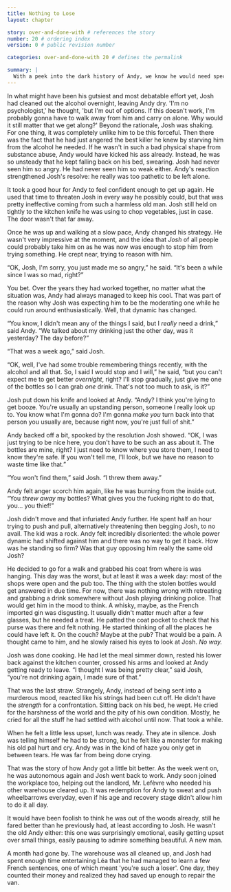 ```yaml
---
title: Nothing to Lose
layout: chapter

story: over-and-done-with # references the story
number: 20 # ordering index
version: 0 # public revision number

categories: over-and-done-with 20 # defines the permalink

summary: |
  With a peek into the dark history of Andy, we know he would need special attention to even start addressing his issues. Josh seems to have a plan, though.
---
```

In what might have been his gutsiest and most debatable effort yet, Josh had cleaned out the alcohol overnight, leaving Andy dry. 'I'm no psychologist,' he thought, 'but I'm out of options. If this doesn't work, I'm probably gonna have to walk away from him and carry on alone. Why would it still matter that we get along?' Beyond the rationale, Josh was shaking. For one thing, it was completely unlike him to be this forceful. Then there was the fact that he had just angered the best killer he knew by starving him from the alcohol he needed. If he wasn't in such a bad physical shape from substance abuse, Andy would have kicked his ass already. Instead, he was so unsteady that he kept falling back on his bed, swearing. Josh had never seen him so angry. He had never seen him so weak either. Andy's reaction strengthened Josh's resolve: he really was too pathetic to be left alone.

It took a good hour for Andy to feel confident enough to get up again. He used that time to threaten Josh in every way he possibly could, but that was pretty ineffective coming from such a harmless old man. Josh still held on tightly to the kitchen knife he was using to chop vegetables, just in case. The door wasn't that far away.

Once he was up and walking at a slow pace, Andy changed his strategy. He wasn't very impressive at the moment, and the idea that *Josh* of all people could probably take him on as he was now was enough to stop him from trying something. He crept near, trying to reason with him.

“OK, Josh, I'm sorry, you just made me so angry,” he said. “It's been a while since I was so mad, right?”

You bet. Over the years they had worked together, no matter what the situation was, Andy had always managed to keep his cool. That was part of the reason why Josh was expecting him to be the moderating one while he could run around enthusiastically. Well, that dynamic has changed.

“You know, I didn't mean any of the things I said, but I *really* need a drink,” said Andy. “We talked about my drinking just the other day, was it yesterday? The day before?”

“That was a week ago,” said Josh.

“OK, well, I've had some trouble remembering things recently, with the alcohol and all that. So, I said I would stop and I will,” he said, “but you can't expect me to get better *overnight*, right? I'll stop gradually, just give me one of the bottles so I can grab *one* drink. That's not too much to ask, is it?”

Josh put down his knife and looked at Andy. “Andy? I think you're lying to get booze. You're usually an upstanding person, someone I really look up to. You know what I'm gonna do? I'm gonna *make you* turn back into that person you usually are, because right now, you're just full of shit.”

Andy backed off a bit, spooked by the resolution Josh showed. “OK, I was just trying to be nice here, you don't have to be such an ass about it. The bottles are mine, right? I just need to know where you store them, I need to know they're safe. If you won't tell me, I'll look, but we have no reason to waste time like that.”

“You won't find them,” said Josh. “I threw them away.”

Andy felt anger scorch him again, like he was burning from the inside out. “You *threw away* my bottles? What gives you the fucking right to do that, you… you thief!”

Josh didn't move and that infuriated Andy further. He spent half an hour trying to push and pull, alternatively threatening then begging Josh, to no avail. The kid was a rock. Andy felt incredibly disoriented: the whole power dynamic had shifted against him and there was no way to get it back. How was he standing so firm? Was that guy opposing him really the same old Josh?

He decided to go for a walk and grabbed his coat from where is was hanging. This day was the worst, but at least it was a week day: most of the shops were open and the pub too. The thing with the stolen bottles would get answered in due time. For now, there was nothing wrong with retreating and grabbing a drink somewhere without Josh playing drinking police. That would get him in the mood to think. A whisky, maybe, as the French imported gin was disgusting. It usually didn't matter much after a few glasses, but he needed a treat. He patted the coat pocket to check that his purse was there and felt nothing. He started thinking of all the places he could have left it. On the couch? Maybe at the pub? That would be a pain. A thought came to him, and he slowly raised his eyes to look at Josh. *No way.*

Josh was done cooking. He had let the meal simmer down, rested his lower back against the kitchen counter, crossed his arms and looked at Andy getting ready to leave. “I thought I was being pretty clear,” said Josh, “you're not drinking again, I made sure of that.”

That was the last straw. Strangely, Andy, instead of being sent into a murderous mood, reacted like his strings had been cut off. He didn't have the *strength* for a confrontation. Sitting back on his bed, he wept. He cried for the harshness of the world and the pity of his own condition. Mostly, he cried for all the stuff he had settled with alcohol until now. That took a while.

When he felt a little less upset, lunch was ready. They ate in silence. Josh was telling himself he had to be strong, but he felt like a monster for making his old pal hurt and cry. Andy was in the kind of haze you only get in between tears. He was far from being done crying.

That was the story of how Andy got a little bit better. As the week went on, he was autonomous again and Josh went back to work. Andy soon joined the workplace too, helping out the landlord, Mr. Lefèvre who needed his other warehouse cleared up. It was redemption for Andy to sweat and push wheelbarrows everyday, even if his age and recovery stage didn't allow him to do it all day.

It would have been foolish to think he was out of the woods already, still he fared better than he previously had, at least according to Josh. He wasn't the old Andy either: this one was surprisingly emotional, easily getting upset over small things, easily pausing to admire something beautiful. A new man.

A month had gone by. The warehouse was all cleaned up, and Josh had spent enough time entertaining Léa that he had managed to learn a few French sentences, one of which meant 'you're such a loser'. One day, they counted their money and realized they had saved up enough to repair the van.

